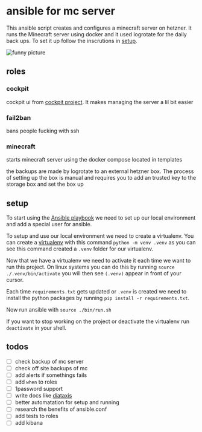 # ansible for mc server 
This ansible script creates and configures a minecraft server on hetzner. It runs the Minecraft server using docker and it used logrotate for the daily back ups.
To set it up follow the inscrutions in [setup](#setup).

![funny picture](https://imgs.xkcd.com/comics/automation_2x.png)


## roles
### cockpit
cockpit ui from [cockpit project](https://cockpit-project.org/running). It makes managing the server a lil bit easier

### fail2ban
bans people fucking with ssh

### minecraft
starts minecraft server using the docker compose located in templates

the backups are made by logrotate to an external hetzner box. The process of setting up the box is manual and requires you to add an trusted key to the storage box and set the box up

## setup
To start using the [Ansible playbook](https://medium.com/@wintonjkt/ansible-101-getting-started-1daaff872b64) we need to set up our local environment and add a special user for ansible. 

To setup and use our local environment we need to create a virtualenv. You can create a [virtualenv](https://docs.python.org/3/library/venv.html) with this command `python -m venv .venv` as you can see this command created a `.venv` folder for our virtualenv. 

Now that we have a virtualenv we need to activate it each time we want to run this project. On linux systems you can do this by running `source ./.venv/bin/activate` you will then see `(.venv)` appear in front of your cursor. 

Each time `requirements.txt` gets updated or `.venv` is created we need to install the python packages by running `pip install -r requirements.txt`. 

Now run ansible with `source ./bin/run.sh`

If you want to stop working on the project or deactivate the virtualenv run `deactivate` in your shell.

<!-- when running you need to have the ansible vault password. in this vault you can add the password of the user ansible.  -->


## todos
- [ ] check backup of mc server
- [ ] check off site backups of mc
- [ ] add alerts if somethings fails
- [ ] add `when` to roles 
- [ ] 1password support
- [ ] write docs like [diataxis](https://diataxis.fr/)
- [ ] better automatation for setup and running
- [ ] research the benefits of ansible.conf
- [ ] add tests to roles 
- [ ] add kibana